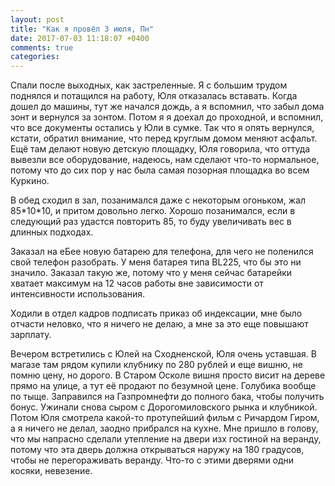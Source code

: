 ```yaml
---
layout: post
title: "Как я провёл 3 июля, Пн"
date: 2017-07-03 11:18:07 +0400
comments: true
categories: 
---
```

Спали после выходных, как застреленные. Я с большим трудом поднялся и потащился на работу, Юля отказалась вставать. Когда дошел до машины, тут же начался дождь, а  я вспомнил, что забыл дома зонт и вернулся за зонтом. Потом я я доехал до проходной, и вспомнил, что все документы остались у Юли в сумке. Так что я опять вернулся, кстати, обратил внимание, что перед круглым домом меняют асфальт. Ещё там делают новую детскую площадку, Юля говорила, что оттуда вывезли все оборудование, надеюсь, нам сделают что-то нормальное, потому что до сих пор у нас была самая позорная площадка во всем Куркино.

В обед сходил в зал, позанимался даже с некоторым огоньком, жал 85\*10\*10, и притом довольно легко. Хорошо позанимался, если в следующий раз удастся повторить 85, то буду увеличивать вес в длинных подходах.

Заказал на еБее новую батарею для телефона, для чего не поленился свой телефон разобрать. У меня батарея типа BL225, что бы это ни значило. Заказал такую же, потому что у меня сейчас батарейки хватает максимум на 12 часов работы вне зависимости от интенсивности использования.

Ходили в отдел кадров подписать приказ об индексации, мне было отчасти неловко, что я ничего не делаю, а мне за это еще повышают зарплату. 

Вечером встретились с Юлей на Сходненской, Юля очень уставшая. В магазе там рядом купили клубнику по 280 рублей и еще вишню, не помню цену, но дорого. В Старом Осколе вишня просто висит на дереве прямо на улице, а тут её продают по безумной цене. Голубика вообще по тыще. Заправился на Газпромнефти до полного бака, чтобы получить бонус. Ужинали снова сыром с Дорогомиловского рынка и клубникой. Потом Юля смотрела какой-то протупейший фильм с Ричардом Гиром, а я ничего не делал, заодно прибрался на кухне. Мне пришло в голову, что мы напрасно сделали утепление на двери изх гостиной на веранду, потому что эта дверь должна открываться наружу на 180 градусов, чтобы не перегораживать веранду. Что-то с этими дверями одни косяки, невезение.